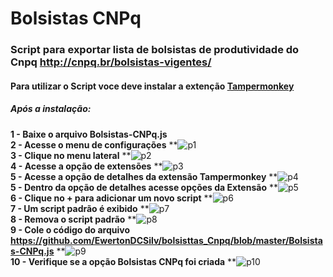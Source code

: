 # Bolsistas CNPq

### Script para exportar lista de bolsistas de produtividade do Cnpq http://cnpq.br/bolsistas-vigentes/

#### Para utilizar o Script voce deve instalar a extenção <a href="https://tampermonkey.net/" >Tampermonkey</a>

##### Após a instalação:

**1 - Baixe o arquivo Bolsistas-CNPq.js**
<br>
**2 - Acesse o menu de configurações**
**![p1](https://user-images.githubusercontent.com/28262885/42700810-3be6f374-869b-11e8-9073-ebb06d5a2518.png)
<br>
**3 - Clique no menu lateral** 
**![p2](https://user-images.githubusercontent.com/28262885/42700811-3c084150-869b-11e8-90d8-96a0301d9e73.png)
<br>
**4 - Acesse a opção de extensões** 
**![p3](https://user-images.githubusercontent.com/28262885/42700812-3c24e4a4-869b-11e8-890e-e84f90b47eb4.png)
<br>
**5 - Acesse a opção de detalhes da extensão Tampermonkey**
**![p4](https://user-images.githubusercontent.com/28262885/42700813-3c55b8ae-869b-11e8-9c54-d9449a1dcb9d.png)
<br>
**5 - Dentro da opção de detalhes acesse opções da Extensão**
**![p5](https://user-images.githubusercontent.com/28262885/42700814-3c72ee88-869b-11e8-9e77-28d12541a44d.png)
<br>
**6 - Clique no + para adicionar um novo script**
**![p6](https://user-images.githubusercontent.com/28262885/42700815-3c964360-869b-11e8-8e5e-334452ef1d24.png)
<br>
**7 - Um script padrão é exibido**
**![p7](https://user-images.githubusercontent.com/28262885/42700806-3b6bb204-869b-11e8-91c0-44f20adbab75.png)
<br>
**8 - Remova o script padrão**
**![p8](https://user-images.githubusercontent.com/28262885/42700807-3b89c9c4-869b-11e8-8a50-df828fda1f67.png)
<br>
**9 - Cole o código do arquivo https://github.com/EwertonDCSilv/bolsisttas_Cnpq/blob/master/Bolsistas-CNPq.js**
**![p9](https://user-images.githubusercontent.com/28262885/42700808-3ba79cec-869b-11e8-83ac-e94d27aa20ec.png)
<br>
**10 - Verifique se a opção Bolsistas CNPq foi criada**
**![p10](https://user-images.githubusercontent.com/28262885/42700809-3bc88c22-869b-11e8-9217-692b7933dd02.png)
<br>
